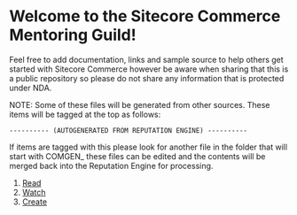 # Welcome to the Sitecore Commerce Mentoring Guild!

Feel free to add documentation, links and sample source to help others get started with Sitecore Commerce however be aware when sharing that this is a public repository so please do not share any information that is protected under NDA.

NOTE: Some of these files will be generated from other sources. These items will be tagged at the top as follows:

    ---------- (AUTOGENERATED FROM REPUTATION ENGINE) ----------

If items are tagged with this please look for another file in the folder that will start with COMGEN_ these files can be edited and the contents will be merged back into the Reputation Engine for processing.

1. [Read](/sitecoreguild/scmg/Read)
2. [Watch](/sitecoreguild/scmg/Watch)
3. [Create](/sitecoreguild/scmg/Create)

